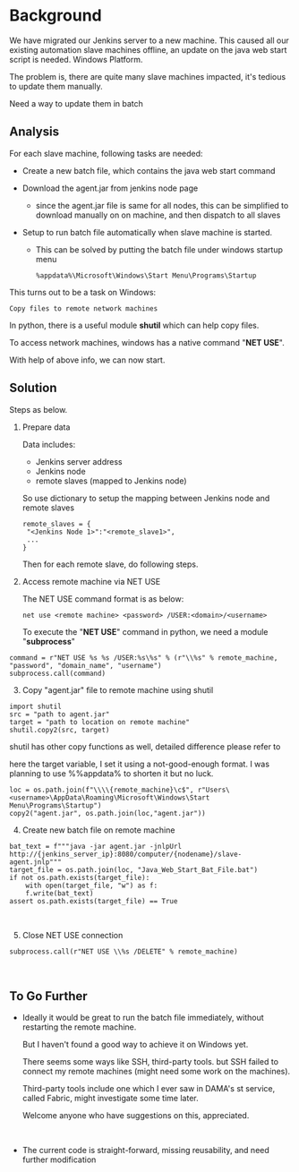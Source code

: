 
# Background

We have migrated our Jenkins server to a new machine. This caused all our existing automation slave machines offline, an update on the java web start script is needed. Windows Platform.

The problem is, there are quite many slave machines impacted, it's tedious to update them manually.

Need a way to update them in batch

## Analysis

For each slave machine, following tasks are needed:

- Create a new batch file, which contains the java web start command

- Download the agent.jar from jenkins node page

  - since the agent.jar file is same for all nodes, this can be simplified to download manually on on machine, and then dispatch to all slaves

- Setup to run batch file automatically when slave machine is started.

  - This can be solved by putting the batch file under windows startup menu

    ```
    %appdata%\Microsoft\Windows\Start Menu\Programs\Startup
    ```

This turns out to be a task on Windows:

```
Copy files to remote network machines
```

In python, there is a useful module **shutil** which can help copy files.

To access network machines, windows has a native command "**NET USE**".

With help of above info, we can now start.

## Solution

Steps as below. 

1. Prepare data

   Data includes:

   - Jenkins server address
   - Jenkins node
   - remote slaves (mapped to Jenkins node)

   So use dictionary to setup the mapping between Jenkins node and remote slaves

   ```
   remote_slaves = {
   	"<Jenkins Node 1>":"<remote_slave1>",
   	...
   }
   ```

   Then for each remote slave, do following steps.

2. Access remote machine via NET USE

   The NET USE command format is as below:

   ```
   net use <remote machine> <password> /USER:<domain>/<username>
   ```

   To execute the "**NET USE**" command in python, we need a module "**subprocess**"

```
command = r"NET USE %s %s /USER:%s\%s" % (r"\\%s" % remote_machine, "password", "domain_name", "username")
subprocess.call(command)
```

3. Copy "agent.jar" file to remote machine using shutil

```
import shutil
src = "path to agent.jar"
target = "path to location on remote machine"
shutil.copy2(src, target)
```

shutil has other copy functions as well, detailed difference please refer to []()

here the target variable, I set it using a not-good-enough format. I was planning to use %%appdata% to shorten it but no luck.

```
loc = os.path.join(f"\\\\{remote_machine}\c$", r"Users\	<username>\AppData\Roaming\Microsoft\Windows\Start Menu\Programs\Startup")
copy2("agent.jar", os.path.join(loc,"agent.jar"))
```

4. Create new batch file on remote machine

```
bat_text = f"""java -jar agent.jar -jnlpUrl http://{jenkins_server_ip}:8080/computer/{nodename}/slave-agent.jnlp"""
target_file = os.path.join(loc, "Java_Web_Start_Bat_File.bat")
if not os.path.exists(target_file):
    with open(target_file, "w") as f:
    f.write(bat_text)
assert os.path.exists(target_file) == True
```

​

5. Close NET USE connection

```
subprocess.call(r"NET USE \\%s /DELETE" % remote_machine)
```

​

## To Go Further

- Ideally it would be great to run the batch file immediately, without restarting the remote machine.

  But I haven't found a good way to achieve it on Windows yet.

  There seems some ways like SSH, third-party tools. but SSH failed to connect my remote machines (might need some work on the machines).

  Third-party tools include one which I ever saw in DAMA's st service, called Fabric, might investigate some time later.

  Welcome anyone who have suggestions on this, appreciated.

  ​

- The current code is straight-forward, missing reusability, and need further modification

